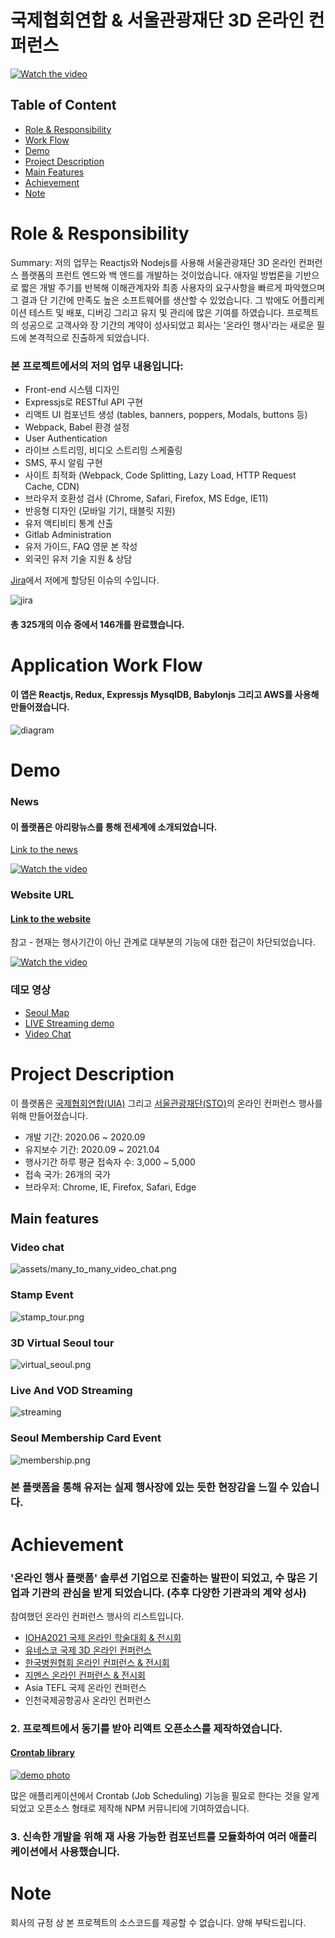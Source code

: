 # 국제협회연합 & 서울관광재단 3D 온라인 컨퍼런스

[![Watch the video](assets/virtual_seoul2.gif)](https://wclf2021.miceworld.or.kr/)

## Table of Content

- [Role & Responsibility](#Role--Responsibility)
- [Work Flow](#Application-Work-Flow)
- [Demo](#Demo)
- [Project Description](#Project-Description)
- [Main Features](#Main-features)
- [Achievement](#Achievement)
- [Note](#Note)

# Role & Responsibility

Summary: 저의 업무는 Reactjs와 Nodejs를 사용해 서울관광재단 3D 온라인 컨퍼런스 플랫폼의 프런트 엔드와 백 엔드를 개발하는 것이었습니다. 애자일 방법론을 기반으로 짧은 개발 주기를 반복해 이해관계자와 최종 사용자의 요구사항을 빠르게 파악했으며 그 결과 단 기간에 만족도 높은 소프트웨어를 생산할 수 있었습니다. 그 밖에도 어플리케이션 테스트 및 배포, 디버깅 그리고 유지 및 관리에 많은 기여를 하였습니다. 프로젝트의 성공으로 고객사와 장 기간의 계약이 성사되었고 회사는 '온라인 행사'라는 새로운 필드에 본격적으로 진출하게 되었습니다.

### 본 프로젝트에서의 저의 업무 내용입니다:

- Front-end 시스템 디자인
- Expressjs로 RESTful API 구현
- 리액트 UI 컴포넌트 생성 (tables, banners, poppers, Modals, buttons 등)
- Webpack, Babel 환경 설정
- User Authentication
- 라이브 스트리밍, 비디오 스트리밍 스케줄링
- SMS, 푸시 알림 구현
- 사이트 최적화 (Webpack, Code Splitting, Lazy Load, HTTP Request Cache, CDN) 
- 브라우저 호환성 검사 (Chrome, Safari, Firefox, MS Edge, IE11)
- 반응형 디자인 (모바일 기기, 태블릿 지원)
- 유저 액티비티 통계 산출
- Gitlab Administration
- 유저 가이드, FAQ 영문 본 작성
- 외국인 유저 기술 지원 & 상담


[Jira](https://www.atlassian.com/software/jira)에서 저에게 할당된 이슈의 수입니다. 

![jira](assets/jira3.jpg)

#### 총 325개의 이슈 중에서 146개를 완료했습니다.

# Application Work Flow

#### 이 앱은 Reactjs, Redux, Expressjs MysqlDB, Babylonjs 그리고 AWS를 사용해 만들어졌습니다.


![diagram](assets/diagram.png)

# Demo

### News

#### 이 플랫폼은 아리랑뉴스를 통해 전세계에 소개되었습니다. 

[Link to the news](https://www.youtube.com/watch?v=ksBnRT1f2Ak&t=2s)

[![Watch the video](assets/news.jpg)](https://www.youtube.com/watch?v=ksBnRT1f2Ak&t=2s)

### Website URL

#### [Link to the website](https://wclf2021.miceworld.or.kr/)
참고 - 현재는 행사기간이 아닌 관계로 대부분의 기능에 대한 접근이 차단되었습니다.

[![Watch the video](assets/virtual_seoul2.gif)](https://wclf2021.miceworld.or.kr/)

### 데모 영상

- [Seoul Map](https://www.youtube.com/watch?v=6EdqKznxncA)
- [LIVE Streaming demo](https://www.youtube.com/watch?v=a9wX4MSkSyg)
- [Video Chat](https://www.youtube.com/watch?v=edzgNn5f5yQ)

# Project Description

이 플랫폼은 [국제협회연합(UIA)](https://uia.org/) 그리고 [서울관광재단(STO)](http://www.sto.or.kr/english/index)의 온라인 컨퍼런스 행사를 위해 만들어졌습니다.

- 개발 기간: 2020.06 ~ 2020.09
- 유지보수 기간: 2020.09 ~ 2021.04
- 행사기간 하루 평균 접속자 수: 3,000 ~ 5,000
- 접속 국가: 26개의 국가
- 브라우저: Chrome, IE, Firefox, Safari, Edge

## Main features

### Video chat

![assets/many_to_many_video_chat.png](assets/video_chat.jpg)

### Stamp Event

![stamp_tour.png](assets/stamp_tour.png)

### 3D Virtual Seoul tour

![virtual_seoul.png](assets/virtual_seoul.png)

### Live And VOD Streaming

![streaming](assets/live_streaming.jpg)

### Seoul Membership Card Event

![membership.png](assets/membership.png)


### 본 플랫폼을 통해 유저는 실제 행사장에 있는 듯한 현장감을 느낄 수 있습니다.


# Achievement

### '온라인 행사 플랫폼' 솔루션 기업으로 진출하는 발판이 되었고, 수 많은 기업과 기관의 관심을 받게 되었습니다. (추후 다양한 기관과의 계약 성사)

참여했던 온라인 컨퍼런스 행사의 리스트입니다. 
- [IOHA2021 국제 온라인 학술대회 & 전시회](https://ioha2021conference.org/)
- [유네스코 국제 3D 온라인 컨퍼런스](https://iclc2021.govent.io/)
- [한국병원협회 온라인 컨퍼런스 & 전시회](https://khc2020.salin.co.kr) 
- [지멘스 온라인 컨퍼런스 & 전시회](https://siemens-evavconference.govent.io) 
- Asia TEFL 국제 온라인 컨퍼런스
- 인천국제공항공사 온라인 컨퍼런스

### 2. 프로젝트에서 동기를 받아 리액트 오픈소스를 제작하였습니다.

#### [Crontab library](https://www.npmjs.com/package/reactjs-crontab)
[![demo photo](assets/crontab.png)](https://www.npmjs.com/package/reactjs-crontab)

많은 애플리케이션에서 Crontab (Job Scheduling) 기능을 필요로 한다는 것을 알게 되었고 오픈소스 형태로 제작해 NPM 커뮤니티에 기여하였습니다.

### 3. 신속한 개발을 위해 재 사용 가능한 컴포넌트를 모듈화하여 여러 애플리케이션에서 사용했습니다.

<!-- #### 참조 - [Code Sandbox](https://codesandbox.io/s/radio-3mtce?file=/src/App.jsx)에 제작된 재사용 가능한 라디오 버튼입니다. 

![reusable-component.gif](assets/reusable_component.gif) -->



# Note
회사의 규정 상 본 프로젝트의 소스코드를 제공할 수 없습니다. 양해 부탁드립니다.
